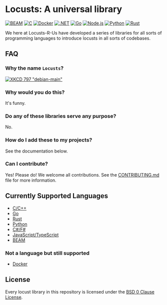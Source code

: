 # Locusts: A universal library

[![BEAM](https://github.com/locusts-r-us/locusts/actions/workflows/beam.yml/badge.svg)](https://github.com/locusts-r-us/locusts/actions/workflows/beam.yml)
[![C](https://github.com/locusts-r-us/locusts/actions/workflows/c.yml/badge.svg)](https://github.com/locusts-r-us/locusts/actions/workflows/c.yml)
[![Docker](https://github.com/locusts-r-us/locusts/actions/workflows/docker.yml/badge.svg)](https://github.com/locusts-r-us/locusts/actions/workflows/docker.yml)
[![.NET](https://github.com/locusts-r-us/locusts/actions/workflows/dotnet.yml/badge.svg)](https://github.com/locusts-r-us/locusts/actions/workflows/dotnet.yml)
[![Go](https://github.com/locusts-r-us/locusts/actions/workflows/go.yml/badge.svg)](https://github.com/locusts-r-us/locusts/actions/workflows/go.yml)
[![Node.js](https://github.com/locusts-r-us/locusts/actions/workflows/node.yml/badge.svg)](https://github.com/locusts-r-us/locusts/actions/workflows/node.yml)
[![Python](https://github.com/locusts-r-us/locusts/actions/workflows/python.yml/badge.svg)](https://github.com/locusts-r-us/locusts/actions/workflows/python.yml)
[![Rust](https://github.com/locusts-r-us/locusts/actions/workflows/rust.yml/badge.svg)](https://github.com/locusts-r-us/locusts/actions/workflows/rust.yml)

We here at Locusts-R-Us have developed a series of libraries for all sorts of programming languages to introduce locusts in all sorts of codebases.

## FAQ

### Why the name `Locusts`?

[![XKCD 797 "debian-main"](https://imgs.xkcd.com/comics/debian_main.png "dpkg: error processing package (--purge): subprocess pre-removal script returned error exit 163: OH_GOD_THEYRE_INSIDE_MY_CLOTHES")](https://xkcd.com/797/)

### Why would you do this?

It's funny.

### Do any of these libraries serve any purpose?

No.

### How do I add these to my projects?

See the documentation below.

### Can I contribute?

Yes! Please do! We welcome all contributions.
See the [CONTRIBUTING.md](./CONTRIBUTING.md) file for more information.

## Currently Supported Languages

- [C/C++](./docs/C.md)
- [Go](./docs/Go.md)
- [Rust](./docs/Rust.md)
- [Python](./docs/Python.md)
- [C#/F#](./docs/.NET.md)
- [JavaScript/TypeScript](./docs/JavaScript.md)
- [BEAM](./docs/BEAM.md)

### Not a language but still supported

- [Docker](./docs/Docker.md)

## License

Every locust library in this repository is licensed under the [BSD 0 Clause License](./LICENSE).
